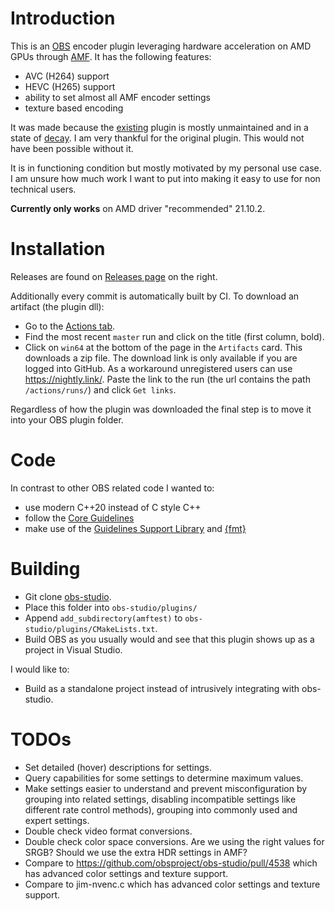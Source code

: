 # Introduction

This is an [OBS](https://obsproject.com/) encoder plugin leveraging hardware acceleration on AMD GPUs through [AMF](https://github.com/GPUOpen-LibrariesAndSDKs/AMF). It has the following features:

- AVC (H264) support
- HEVC (H265) support
- ability to set almost all AMF encoder settings
- texture based encoding

It was made because the [existing](https://github.com/obsproject/obs-amd-encoder) plugin is mostly unmaintained and in a state of [decay](https://github.com/obsproject/obs-amd-encoder/issues/400). I am very thankful for the original plugin. This would not have been possible without it.

It is in functioning condition but mostly motivated by my personal use case. I am unsure how much work I want to put into making it easy to use for non technical users.

**Currently only works** on AMD driver "recommended" 21.10.2.

# Installation

Releases are found on [Releases page](https://github.com/e00E/obs-amf/releases) on the right.

Additionally every commit is automatically built by CI. To download an artifact (the plugin dll):
- Go to the [Actions tab](https://github.com/e00E/obs-amf/actions).
- Find the most recent `master` run and click on the title (first column, bold).
- Click on `win64` at the bottom of the page in the `Artifacts` card. This downloads a zip file. The download link is only available if you are logged into GitHub. As a workaround unregistered users can use https://nightly.link/. Paste the link to the run (the url contains the path `/actions/runs/`) and click `Get links`.

Regardless of how the plugin was downloaded the final step is to move it into your OBS plugin folder.

# Code

In contrast to other OBS related code I wanted to:
- use modern C++20 instead of C style C++
- follow the [Core Guidelines](https://isocpp.github.io/CppCoreGuidelines/CppCoreGuidelines)
- make use of the [Guidelines Support Library](https://github.com/microsoft/GSL) and [{fmt}](https://fmt.dev/latest/index.html)

# Building

- Git clone [obs-studio](https://github.com/obsproject/obs-studio).
- Place this folder into `obs-studio/plugins/`
- Append `add_subdirectory(amftest)` to `obs-studio/plugins/CMakeLists.txt`.
- Build OBS as you usually would and see that this plugin shows up as a project in Visual Studio.

I would like to:
- Build as a standalone project instead of intrusively integrating with obs-studio.

# TODOs

- Set detailed (hover) descriptions for settings.
- Query capabilities for some settings to determine maximum values.
- Make settings easier to understand and prevent misconfiguration by grouping into related settings, disabling incompatible settings like different rate control methods), grouping into commonly used and expert settings.
- Double check video format conversions.
- Double check color space conversions. Are we using the right values for SRGB? Should we use the extra HDR settings in AMF?
- Compare to https://github.com/obsproject/obs-studio/pull/4538 which has advanced color settings and texture support.
- Compare to jim-nvenc.c which has advanced color settings and texture support.
